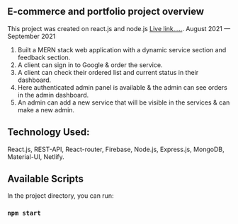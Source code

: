 ## E-commerce and portfolio project overview
This project was created on react.js and node.js [Live link.....](https://msimon.netlify.app).
August 2021 — September 2021

1. Built a MERN stack web application with a dynamic service section and feedback section.
2. A client can sign in to Google & order the service.
3. A client can check their ordered list and current status in their dashboard.
4. Here authenticated admin panel is available & the admin can see orders in the admin dashboard.
5. An admin can add a new service that will be visible in the services & can make a new admin.

## Technology Used:
React.js, REST-API, React-router, Firebase, Node.js, Express.js, MongoDB, Material-UI, Netlify.


## Available Scripts
In the project directory, you can run:
### `npm start`
